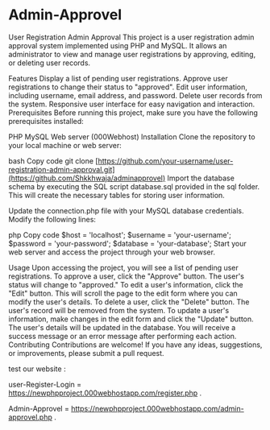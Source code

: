 # Admin-Approvel
User Registration Admin Approval
This project is a user registration admin approval system implemented using PHP and MySQL. It allows an administrator to view and manage user registrations by approving, editing, or deleting user records.

Features
Display a list of pending user registrations.
Approve user registrations to change their status to "approved".
Edit user information, including username, email address, and password.
Delete user records from the system.
Responsive user interface for easy navigation and interaction.
Prerequisites
Before running this project, make sure you have the following prerequisites installed:

PHP
MySQL
Web server (000Webhost)
Installation
Clone the repository to your local machine or web server:

bash
Copy code
git clone [https://github.com/your-username/user-registration-admin-approval.git](https://github.com/Shkkhwaja/adminapprovel)
Import the database schema by executing the SQL script database.sql provided in the sql folder. This will create the necessary tables for storing user information.

Update the connection.php file with your MySQL database credentials. Modify the following lines:

php
Copy code
$host = 'localhost';
$username = 'your-username';
$password = 'your-password';
$database = 'your-database';
Start your web server and access the project through your web browser.

Usage
Upon accessing the project, you will see a list of pending user registrations.
To approve a user, click the "Approve" button. The user's status will change to "approved."
To edit a user's information, click the "Edit" button. This will scroll the page to the edit form where you can modify the user's details.
To delete a user, click the "Delete" button. The user's record will be removed from the system.
To update a user's information, make changes in the edit form and click the "Update" button. The user's details will be updated in the database.
You will receive a success message or an error message after performing each action.
Contributing
Contributions are welcome! If you have any ideas, suggestions, or improvements, please submit a pull request.

test our website :

user-Register-Login = https://newphpproject.000webhostapp.com/register.php .

Admin-Approvel = https://newphpproject.000webhostapp.com/admin-approvel.php .



